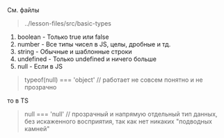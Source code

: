См. файлы 
> ../lesson-files/src/basic-types


1. boolean - Только true или false
2. number - Все типы чисел в JS, целы, дробные и тд.
3. string - Обычные и шаблонные строки
4. undefined - Только undefined и ничего больше 
5. null - Если в JS 
> typeof(null) === 'object' // работает не совсем понятно и не прозрачно 

то в TS 

> null === 'null' // прозрачный и напрямую отдельный тип данных, без искаженного
> восприятия, так как нет никаких "подводных камней"